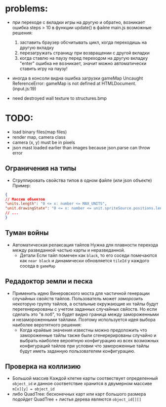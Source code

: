 # problems:
- при переходе с вкладки игры на другую и обратно, возникает ошибка steps > 10
  в функции update() в файле main.js
    возможные решения:
    1. заставить браузер обсчитывать цикл, когда переходишь на другую вкладку
    2. перезагружать страницу при возвращении с другой вкладки
    3. когда ставлю на паузу перед переходом на другую вкладку "enter" ошибка не возникает, значит можно автоматически ставить игру на паузу!

- иногда в консоли видна ошибка загрузки gameMap
Uncaught ReferenceError: gameMap is not defined
    at HTMLDocument.<anonymous> (input.js:19)

- need destroyed wall texture to structures.bmp

# TODO:

- load binary files(map files)
- render map, camera class
- camera (x, y) must be in pixels
- json mast loaded earlier than images because json.parse can throw error

## Ограничения на типы
- Сгруппировать свойства типов в одном файле (или json объекте)
Пример:
```json
{
// Массив объектов
"units.length": "0 <= x: number <= MAX_UNITS",
"unit.drawingState": "0 <= x: number <= unit.spriteSource.positions.length",
// ...
}
```

## Туман войны
- Автоматическая релаксация тайлов
  Нужна для плавности перехода между разведанной частью карты и неразведанной.
  + Детали
    Если тайл помечен как `black`, то его соседи помечаются как `near black` и динамически  обновляется `tileId` у каждого соседа в `gameMap`

## Редадоктор земли и песка
- Применить идею Винеровского моста для частичной генерации случайных свойств тайлов.
  Пользователь может _заморозить_ некоторую группу тайлов, а остальные окружающие их тайлы
  будут перегенерированы с учетом заданных случайных свйоств. Но если сделать это "в лоб", то будет видно граница между замороженными и незамороженными тайлами. Поэтому используется идея выбора наиболее веротятного решения:
    + Когда крайвые значения известны можно предоложить что замороженные тайлы также были сгенерерированы случайно и выбрать наиболее вероятную конфигурацию из всех возможных конфигураций тайлов при условии что замороженные тайлы будут иметь заданную пользователем конфигурацию.

## Проверка на коллизию
- Большой массив
  Каждой клетке карты соотвествует определенный `object_id` и данное соответствие хранится в двумерном массиве `m[x][y] = object_id`
- либо QuadTree: бесконечных карт или карт большого размера подойдет QuadTree + листья дерева являются `object_id[][]`
